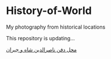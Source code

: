 # History-of-World
My photography from historical locations 

This repository is updating...

[محل دفن ناصرالدین شاه و جیران](https://github.com/Melanee-Melanee/History-of-Iran-and-World/blob/main/%D9%85%D8%AD%D9%84%20%D8%AF%D9%81%D9%86%20%D9%86%D8%A7%D8%B5%D8%B1%D8%A7%D9%84%D8%AF%DB%8C%D9%86%20%D8%B4%D8%A7%D9%87%20%D9%88%20%D8%AC%DB%8C%D8%B1%D8%A7%D9%86/Naser-el-din%20shah%20Ghajar%20bural%20place.md)
